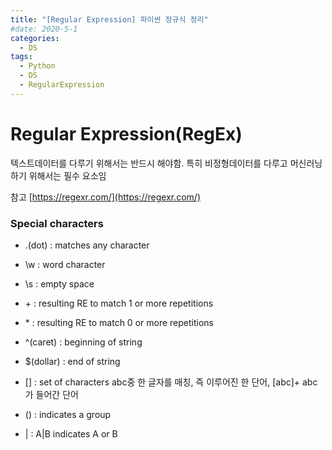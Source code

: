 ```yaml
---
title: "[Regular Expression] 파이썬 정규식 정리"
#date: 2020-5-1
categories:
  - DS
tags:
  - Python
  - DS
  - RegularExpression
---
```


# Regular Expression(RegEx)

 텍스트데이터를 다루기 위해서는 반드시 해야함. 특히 비정형데이터를 다루고 머신러닝하기 위해서는 필수 요소임

참고 [https://regexr.com/](https://regexr.com/)




### Special characters

- .(dot) : matches any character
- \w : word character
- \s : empty space
- \+ : resulting RE to match 1 or more repetitions
- \* : resulting RE to match 0 or more repetitions
- ^(caret) : beginning of string
- $(dollar) : end of string

- [] : set of characters
abc중 한 글자를 매칭, 즉 이루어진 한 단어, [abc]+ abc가 들어간 단어 
- () : indicates a group 
- | : A|B indicates A or B
